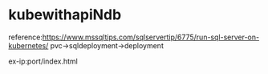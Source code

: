 # kubewithapiNdb

reference:https://www.mssqltips.com/sqlservertip/6775/run-sql-server-on-kubernetes/
pvc->sqldeployment->deployment

ex-ip:port/index.html
